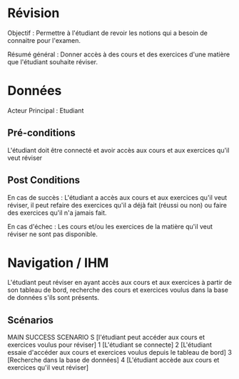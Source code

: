 ﻿
# Révision
Objectif : Permettre à l'étudiant de revoir les notions qui a besoin de connaitre pour l'examen.

Résumé général : Donner accès à des cours et des exercices d'une matière que l'étudiant souhaite réviser.


# Données

Acteur Principal : Etudiant



## Pré-conditions

L'étudiant doit être connecté et avoir accès aux cours et aux exercices qu'il veut réviser


## Post Conditions

En cas de succès : L'étudiant a accès aux cours et aux exercices qu'il veut réviser, il peut refaire des 
exercices qu'il a déjà fait (réussi ou non) ou faire des exercices qu'il n'a jamais fait.

En cas d'échec : Les cours et/ou les exercices de la matière qu'il veut réviser ne sont pas disponible.


# Navigation / IHM 

L'étudiant peut réviser en ayant accès aux cours et aux exercices à partir de son tableau de bord, recherche 
des cours et exercices voulus dans la base de données s'ils sont présents.


## Scénarios

MAIN SUCCESS SCENARIO
S	[l'étudiant peut accéder aux cours et exercices voulus pour réviser]
1	[L'étudiant se connecte]
2	[L'étudiant essaie d'accéder aux cours et exercices voulus depuis le tableau de bord]
3	[Recherche dans la base de données]
4	[L'étudiant accède aux cours et exercices qu'il veut réviser]
